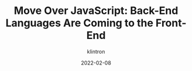 ---
author: klintron
date: 2022-02-08
draft: true
publisher: github
tags:
  - javascript
  - development
  - meta
target_url: https://github.com/readme/featured/server-side-languages-for-front-end
title: "Move Over JavaScript: Back-End Languages Are Coming to the Front-End"
---